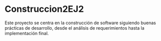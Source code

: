 # Construccion2EJ2
Este proyecto se centra en la construcción de software siguiendo buenas prácticas de desarrollo, desde el análisis de requerimientos hasta la implementación final.
